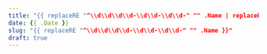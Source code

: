 ```yaml
---
title: "{{ replaceRE "^\\d\\d\\d\\d-\\d\\d-\\d\\d-" "" .Name | replaceRE "-" " " | title }}"
date: {{ .Date }}
slug: "{{ replaceRE "^\\d\\d\\d\\d-\\d\\d-\\d\\d-" "" .Name }}"
draft: true
---
```


